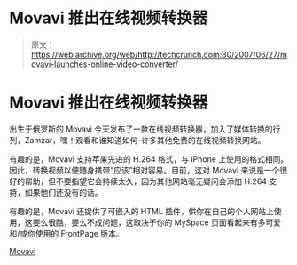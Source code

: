 # Movavi 推出在线视频转换器 

> 原文：<https://web.archive.org/web/http://techcrunch.com:80/2007/06/27/movavi-launches-online-video-converter/>

# Movavi 推出在线视频转换器

出生于俄罗斯的 Movavi 今天发布了一款在线视频转换器，加入了媒体转换的行列，Zamzar，嘿！观看和谁知道如何-许多其他免费的在线视频转换网站。

有趣的是，Movavi 支持苹果先进的 H.264 格式，与 iPhone 上使用的格式相同。因此，转换视频以便随身携带“应该”相对容易。目前，这对 Movavi 来说是一个很好的帮助，但不要指望它会持续太久，因为其他网站毫无疑问会添加 H.264 支持，如果他们还没有的话。

有趣的是，Movavi 还提供了可嵌入的 HTML 插件，供你在自己的个人网站上使用，这要么很酷，要么不成问题，这取决于你的 MySpace 页面看起来有多可爱和/或你使用的 FrontPage 版本。

[Movavi](https://web.archive.org/web/20210115190236/http://online.movavi.com/)